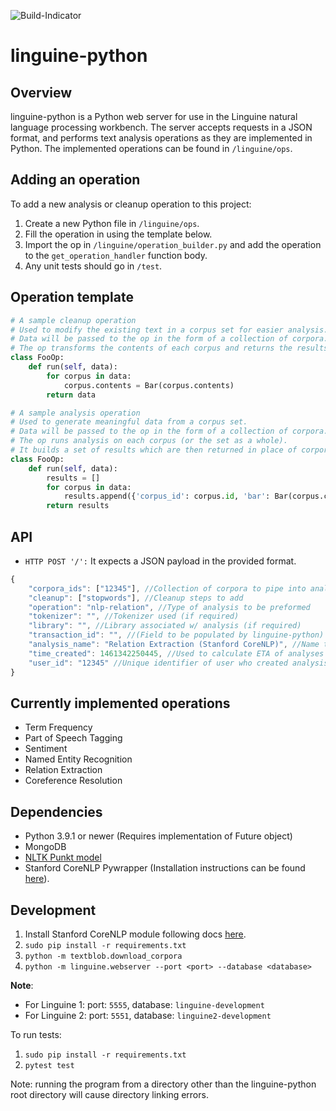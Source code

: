 ![Build-Indicator](https://api.travis-ci.org/ritlinguine/linguine-python.svg?branch=master)

linguine-python
===============
## Overview
linguine-python is a Python web server for use in the Linguine natural language processing workbench. The server accepts requests in a JSON format, and performs text analysis operations as they are implemented in Python. 
The implemented operations can be found in `/linguine/ops`.

## Adding an operation

To add a new analysis or cleanup operation to this project:

1. Create a new Python file in `/linguine/ops`.
2. Fill the operation in using the template below.
3. Import the op in `/linguine/operation_builder.py` and add the operation to the `get_operation_handler` function body.
4. Any unit tests should go in `/test`.

## Operation template

```python
# A sample cleanup operation
# Used to modify the existing text in a corpus set for easier analysis.
# Data will be passed to the op in the form of a collection of corpora.
# The op transforms the contents of each corpus and returns the results.
class FooOp:
    def run(self, data):
        for corpus in data:
            corpus.contents = Bar(corpus.contents)
        return data
```

```python
# A sample analysis operation
# Used to generate meaningful data from a corpus set.
# Data will be passed to the op in the form of a collection of corpora.
# The op runs analysis on each corpus (or the set as a whole).
# It builds a set of results which are then returned in place of corpora.
class FooOp:
    def run(self, data):
        results = []
        for corpus in data:
            results.append({'corpus_id': corpus.id, 'bar': Bar(corpus.contents)})
        return results
```

## API

- `HTTP POST '/':` It expects a JSON payload in the provided format.
```javascript
{
	"corpora_ids": ["12345"], //Collection of corpora to pipe into analysis
	"cleanup": ["stopwords"], //Cleanup steps to add
	"operation": "nlp-relation", //Type of analysis to be preformed
	"tokenizer": "", //Tokenizer used (if required)
	"library": "", //Library associated w/ analysis (if required)
	"transaction_id": "", //(Field to be populated by linguine-python)
	"analysis_name": "Relation Extraction (Stanford CoreNLP)", //Name to display in text fields
	"time_created": 1461342250445, //Used to calculate ETA of analyses
	"user_id": "12345" //Unique identifier of user who created analysis
}
```

## Currently implemented operations

* Term Frequency
* Part of Speech Tagging
* Sentiment
* Named Entity Recognition
* Relation Extraction
* Coreference Resolution

## Dependencies

* Python 3.9.1 or newer (Requires implementation of Future object)
* MongoDB
* [NLTK Punkt model](https://stackoverflow.com/questions/4867197/failed-loading-english-pickle-with-nltk-data-load)
* Stanford CoreNLP Pywrapper (Installation instructions can be found [here](https://github.com/ritlinguine/linguine/wiki/Stanford-CoreNLP-Installation)). 

## Development

1. Install Stanford CoreNLP module following docs [here](https://github.com/ritlinguine/linguine/wiki/Stanford-CoreNLP-Installation). 
2. `sudo pip install -r requirements.txt`
3. `python -m textblob.download_corpora`
4. `python -m linguine.webserver --port <port> --database <database>`

**Note**:
* For Linguine 1: port: `5555`, database: `linguine-development`
* For Linguine 2: port: `5551`, database: `linguine2-development`

To run tests:

1. `sudo pip install -r requirements.txt`
2. `pytest test`

Note: running the program from a directory other than the linguine-python root directory will cause directory linking errors.
